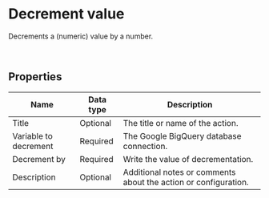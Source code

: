 # Decrement value

Decrements a (numeric) value by a number.


<!--![img]()-->

<br/>

## Properties

| Name         | Data type       | Description                                       |
|--------------|-----------------|---------------------------------------------------|
| Title           | Optional | The title or name of the action.     |
| Variable to decrement         | Required   | The Google BigQuery database connection. |
| Decrement by   | Required      | Write the value of decrementation.   |
| Description   | Optional | Additional notes or comments about the action or configuration. |

